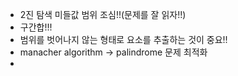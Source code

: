- 2진 탐색 미들값 범위 조심!!(문제를 잘 읽자!!)
- 구간합!!!
- 범위를 벗어나지 않는 형태로 요소를 추출하는 것이 중요!!
- manacher algorithm -> palindrome 문제 최적화
- 

